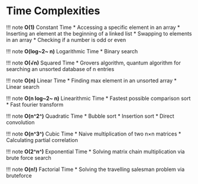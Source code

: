 # Time Complexities

!!! note **O(1)** Constant Time
    * Accessing a specific element in an array
    * Inserting an element at the beginning of a linked list
    * Swapping to elements in an array 
    * Checking if a number is odd or even

!!! note **O(log~2~ n)** Logarithmic Time
    * Binary search

!!! note **O(√n)** Squared Time
    * Grovers algorithm, quantum algorithm for searching an unsorted database of n entries

!!! note **O(n)** Linear Time
    * Finding max element in an unsorted array
    * Linear search

!!! note **O(n log~2~ n)** Linearithmic Time
    * Fastest possible comparison sort
    * Fast fourier transform

!!! note **O(n^2^)** Quadratic Time
    * Bubble sort
    * Insertion sort
    * Direct convolution

!!! note **O(n^3^)** Cubic Time
    * Naive multiplication of two n×n matrices
    * Calculating partial correlation

!!! note **O(2^n^)** Exponential Time
    * Solving matrix chain multiplication via brute force search

!!! note **O(n!)** Factorial Time
    * Solving the travelling salesman problem via bruteforce